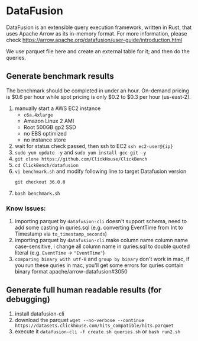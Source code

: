 # DataFusion

DataFusion is an extensible query execution framework, written in Rust, that uses Apache Arrow as its in-memory format. For more information, please check <https://arrow.apache.org/datafusion/user-guide/introduction.html>

We use parquet file here and create an external table for it; and then do the queries.

## Generate benchmark results

The benchmark should be completed in under an hour. On-demand pricing is $0.6 per hour while spot pricing is only $0.2 to $0.3 per hour (us-east-2).

1. manually start a AWS EC2 instance
    - `c6a.4xlarge`
    - Amazon Linux 2 AMI
    - Root 500GB gp2 SSD
    - no EBS optimized
    - no instance store
1. wait for status check passed, then ssh to EC2 `ssh ec2-user@{ip}`
1. `sudo yum update -y` and `sudo yum install gcc git -y`
1. `git clone https://github.com/ClickHouse/ClickBench`
1. `cd ClickBench/datafusion`
1. `vi benchmark.sh` and modify following line to target Datafusion version
    ```
    git checkout 36.0.0
    ```
1. `bash benchmark.sh`

### Know Issues:

1. importing parquet by `datafusion-cli` doesn't support schema, need to add some casting in quries.sql (e.g. converting EventTime from Int to Timestamp via `to_timestamp_seconds`)
2. importing parquet by `datafusion-cli` make column name column name case-sensitive, i change all column name in quries.sql to double quoted literal (e.g. `EventTime` -> `"EventTime"`)
3. `comparing binary with utf-8` and `group by binary` don't work in mac, if you run these quries in mac, you'll get some errors for quries contain binary format apache/arrow-datafusion#3050


## Generate full human readable results (for debugging)

1. install datafusion-cli
2. download the parquet ```wget --no-verbose --continue https://datasets.clickhouse.com/hits_compatible/hits.parquet```
3. execute it ```datafusion-cli -f create.sh queries.sh``` or ```bash run2.sh```
